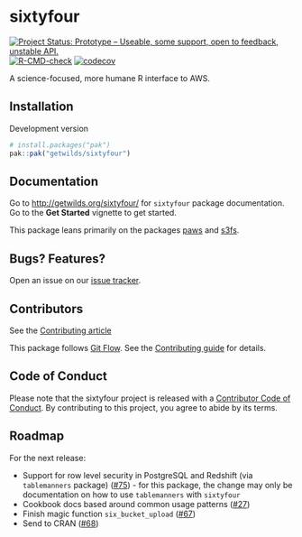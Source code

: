 <!-- Don't edit README.md! Edit README.Rmd, then run `make readme` -->

# sixtyfour

<!-- badges: start -->
[![Project Status: Prototype – Useable, some support, open to feedback, unstable API.](https://getwilds.org/badges/badges/prototype.svg)](https://getwilds.org/badges/#prototype)
[![R-CMD-check](https://github.com/getwilds/sixtyfour/actions/workflows/R-CMD-check.yaml/badge.svg)](https://github.com/getwilds/sixtyfour/actions/workflows/R-CMD-check.yaml)
[![codecov](https://codecov.io/gh/getwilds/sixtyfour/graph/badge.svg?token=BMER9MWIDN)](https://codecov.io/gh/getwilds/sixtyfour)
<!-- badges: end -->

A science-focused, more humane R interface to AWS.

## Installation

Development version


``` r
# install.packages("pak")
pak::pak("getwilds/sixtyfour")
```

## Documentation

Go to <http://getwilds.org/sixtyfour/> for `sixtyfour` package documentation. Go to the **Get Started** vignette to get started.

This package leans primarily on the packages [paws][] and [s3fs][].

## Bugs? Features?

Open an issue on our [issue tracker](https://github.com/getwilds/sixtyfour/issues/).

## Contributors

See the [Contributing article][vigncontrib]

This package follows [Git Flow](https://nvie.com/posts/a-successful-git-branching-model/). See the [Contributing guide][vigncontrib] for details.

## Code of Conduct

Please note that the sixtyfour project is released with a [Contributor Code of Conduct](https://contributor-covenant.org/version/2/1/CODE_OF_CONDUCT.html). By contributing to this project, you agree to abide by its terms.

## Roadmap

For the next release:

- Support for row level security in PostgreSQL and Redshift (via `tablemanners` package) ([#75](https://github.com/getwilds/sixtyfour/issues/75)) - for this package, the change may only be documentation on how to use `tablemanners` with `sixtyfour`
- Cookbook docs based around common usage patterns ([#27](https://github.com/getwilds/sixtyfour/issues/27))
- Finish magic function `six_bucket_upload` ([#67](https://github.com/getwilds/sixtyfour/issues/67))
- Send to CRAN ([#68](https://github.com/getwilds/sixtyfour/issues/68))


[paws]: https://www.paws-r-sdk.com/
[s3fs]: https://dyfanjones.github.io/s3fs/
[minio]: https://min.io/
[vigncontrib]: http://getwilds.org/sixtyfour/articles/contributing.html
